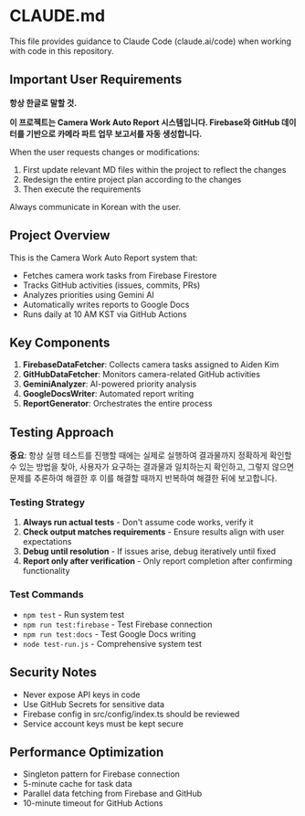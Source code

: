 # CLAUDE.md

This file provides guidance to Claude Code (claude.ai/code) when working with code in this repository.

## Important User Requirements

**항상 한글로 말할 것.**

**이 프로젝트는 Camera Work Auto Report 시스템입니다. Firebase와 GitHub 데이터를 기반으로 카메라 파트 업무 보고서를 자동 생성합니다.**

When the user requests changes or modifications:
1. First update relevant MD files within the project to reflect the changes
2. Redesign the entire project plan according to the changes
3. Then execute the requirements

Always communicate in Korean with the user.

## Project Overview

This is the Camera Work Auto Report system that:
- Fetches camera work tasks from Firebase Firestore
- Tracks GitHub activities (issues, commits, PRs)
- Analyzes priorities using Gemini AI
- Automatically writes reports to Google Docs
- Runs daily at 10 AM KST via GitHub Actions

## Key Components

1. **FirebaseDataFetcher**: Collects camera tasks assigned to Aiden Kim
2. **GitHubDataFetcher**: Monitors camera-related GitHub activities
3. **GeminiAnalyzer**: AI-powered priority analysis
4. **GoogleDocsWriter**: Automated report writing
5. **ReportGenerator**: Orchestrates the entire process

## Testing Approach

**중요**: 항상 실행 테스트를 진행할 때에는 실제로 실행하여 결과물까지 정확하게 확인할 수 있는 방법을 찾아, 사용자가 요구하는 결과물과 일치하는지 확인하고, 그렇지 않으면 문제를 추론하여 해결한 후 이를 해결할 때까지 반복하여 해결한 뒤에 보고합니다.

### Testing Strategy
1. **Always run actual tests** - Don't assume code works, verify it
2. **Check output matches requirements** - Ensure results align with user expectations
3. **Debug until resolution** - If issues arise, debug iteratively until fixed
4. **Report only after verification** - Only report completion after confirming functionality

### Test Commands
- `npm test` - Run system test
- `npm run test:firebase` - Test Firebase connection
- `npm run test:docs` - Test Google Docs writing
- `node test-run.js` - Comprehensive system test

## Security Notes

- Never expose API keys in code
- Use GitHub Secrets for sensitive data
- Firebase config in src/config/index.ts should be reviewed
- Service account keys must be kept secure

## Performance Optimization

- Singleton pattern for Firebase connection
- 5-minute cache for task data
- Parallel data fetching from Firebase and GitHub
- 10-minute timeout for GitHub Actions